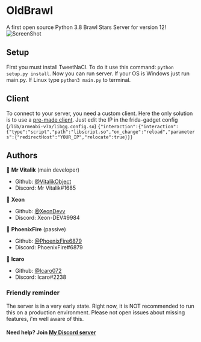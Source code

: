 # OldBrawl
A first open source Python 3.8 Brawl Stars Server for version 12!
![ScreenShot](https://cdn.discordapp.com/attachments/728556050285985823/810416686771470336/Screenshot_20210214-094555_Brawl_Stars.jpg) 

## Setup
First you must install TweetNaCl. To do it use this command: ```python setup.py install```.
Now you can run server. If your OS is Windows just run main.py. If Linux type ```python3 main.py``` to terminal.

## Client
To connect to your server, you need a custom client. Here the only solution is to use a [pre-made client](https://drive.google.com/file/d/17P7LdvUn8yIjem_xaTHn-wB92RY6iGol/view?usp=sharing).
Just edit the IP in the frida-gadget config (```/lib/armeabi-v7a/libgg.config.so```)
```{"interaction":{"interaction":{"type":"script","path":"libscript.so","on_change":"reload","parameters":{"redirectHost":"YOUR_IP","relocate":true}}}```

## Authors

👤 **Mr Vitalik** (main developer)

* Github: [@VitalikObject](https://github.com/VitalikObject)
* Discord: Mr Vitalik#1685

👤 **Xeon** 

* Github: [@XeonDevv](https://github.com/XeonDevv/)
* Discord: Xeon-DEV#9984

👤 **PhoenixFire** (passive)

* Github: [@PhoenixFire6879](https://github.com/PhoenixFire6879)
* Discord: PhoenixFire#6879

👤 **Icaro**

* Github: [@Icaro072](https://github.com/Icaro072)
* Discord: Icaro#2238

### Friendly reminder
The server is in a very early state. Right now, it is NOT recommended to run this on a production environment. Please not open issues about missing features, i'm well aware of this. 

#### Need help? Join [My Discord server](https://discord.gg/4FZrUFK4C6)
